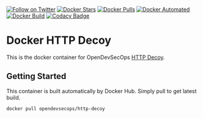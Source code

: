 [![Follow on Twitter](https://img.shields.io/twitter/follow/opendevsecops.svg?logo=twitter)](https://twitter.com/opendevsecops)
[![Docker Stars](https://img.shields.io/docker/stars/opendevsecops/http-decoy.svg)](https://hub.docker.com/r/opendevsecops/ssh-decoy/)
[![Docker Pulls](https://img.shields.io/docker/pulls/opendevsecops/http-decoy.svg)](https://hub.docker.com/r/opendevsecops/ssh-decoy/)
[![Docker Automated](https://img.shields.io/docker/automated/opendevsecops/http-decoy.svg)](https://hub.docker.com/r/opendevsecops/ssh-decoy/)
[![Docker Build](https://img.shields.io/docker/build/opendevsecops/http-decoy.svg)](https://hub.docker.com/r/opendevsecops/ssh-decoy/)
[![Codacy Badge](https://api.codacy.com/project/badge/Grade/a8defacbfe4b4143bd2543cc4779ed26)](https://www.codacy.com/app/OpenDevSecOps/docker-http-decoy?utm_source=github.com&amp;utm_medium=referral&amp;utm_content=opendevsecops/docker-http-decoy&amp;utm_campaign=Badge_Grade)

# Docker HTTP Decoy

This is the docker container for OpenDevSecOps [HTTP Decoy](https://github.com/opendevsecops/go-http-decoy).

## Getting Started

This container is built automatically by Docker Hub. Simply pull to get latest build.

```sh
docker pull opendevsecops/http-decoy
```
